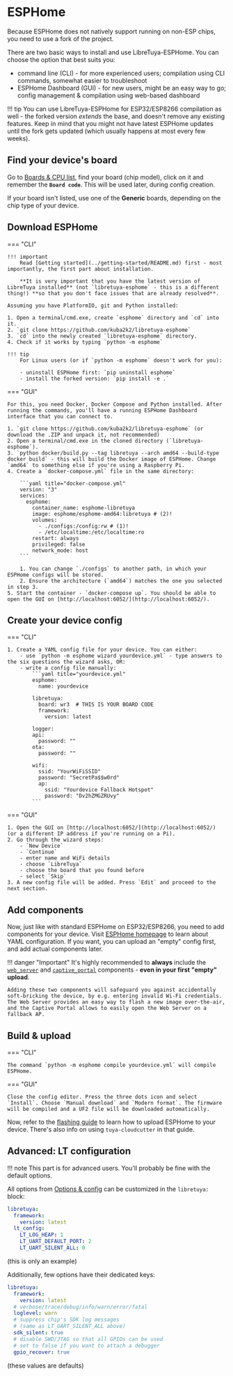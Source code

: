 # ESPHome

Because ESPHome does not natively support running on non-ESP chips, you need to use a fork of the project.

There are two basic ways to install and use LibreTuya-ESPHome. You can choose the option that best suits you:

- command line (CLI) - for more experienced users; compilation using CLI commands, somewhat easier to troubleshoot
- ESPHome Dashboard (GUI) - for new users, might be an easy way to go; config management & compilation using web-based dashboard

!!! tip
	You can use LibreTuya-ESPHome for ESP32/ESP8266 compilation as well - the forked version *extends* the base, and doesn't remove any existing features. Keep in mind that you might not have latest ESPHome updates until the fork gets updated (which usually happens at most every few weeks).

## Find your device's board

Go to [Boards & CPU list](../status/supported/), find your board (chip model), click on it and remember the **`Board code`**. This will be used later, during config creation.

If your board isn't listed, use one of the **Generic** boards, depending on the chip type of your device.

## Download ESPHome

=== "CLI"

	!!! important
		Read [Getting started](../getting-started/README.md) first - most importantly, the first part about installation.

		**It is very important that you have the latest version of LibreTuya installed** (not `libretuya-esphome` - this is a different thing!) **so that you don't face issues that are already resolved**.

	Assuming you have PlatformIO, git and Python installed:

	1. Open a terminal/cmd.exe, create `esphome` directory and `cd` into it.
	2. `git clone https://github.com/kuba2k2/libretuya-esphome`
	3. `cd` into the newly created `libretuya-esphome` directory.
	4. Check if it works by typing `python -m esphome`

	!!! tip
		For Linux users (or if `python -m esphome` doesn't work for you):

		- uninstall ESPHome first: `pip uninstall esphome`
		- install the forked version: `pip install -e .`

=== "GUI"

	For this, you need Docker, Docker Compose and Python installed. After running the commands, you'll have a running ESPHome Dashboard interface that you can connect to.

	1. `git clone https://github.com/kuba2k2/libretuya-esphome` (or download the .ZIP and unpack it, not recommended)
	2. Open a terminal/cmd.exe in the cloned directory (`libretuya-esphome`).
	3. `python docker/build.py --tag libretuya --arch amd64 --build-type docker build` - this will build the Docker image of ESPHome. Change `amd64` to something else if you're using a Raspberry Pi.
	4. Create a `docker-compose.yml` file in the same directory:

		```yaml title="docker-compose.yml"
		version: "3"
		services:
		  esphome:
		    container_name: esphome-libretuya
		    image: esphome/esphome-amd64:libretuya # (2)!
		    volumes:
		      - ./configs:/config:rw # (1)!
		      - /etc/localtime:/etc/localtime:ro
		    restart: always
		    privileged: false
		    network_mode: host
		```

		1. You can change `./configs` to another path, in which your ESPHome configs will be stored.
		2. Ensure the architecture (`amd64`) matches the one you selected in step 3.
	5. Start the container - `docker-compose up`. You should be able to open the GUI on [http://localhost:6052/](http://localhost:6052/).

## Create your device config

=== "CLI"

	1. Create a YAML config file for your device. You can either:
		- use `python -m esphome wizard yourdevice.yml` - type answers to the six questions the wizard asks, OR:
		- write a config file manually:
			```yaml title="yourdevice.yml"
			esphome:
			  name: yourdevice

			libretuya:
			  board: wr3  # THIS IS YOUR BOARD CODE
			  framework:
			    version: latest

			logger:
			api:
			  password: ""
			ota:
			  password: ""

			wifi:
			  ssid: "YourWiFiSSID"
			  password: "SecretPa$$w0rd"
			  ap:
			    ssid: "Yourdevice Fallback Hotspot"
			    password: "Dv2hZMGZRUvy"
			```

=== "GUI"

	1. Open the GUI on [http://localhost:6052/](http://localhost:6052/) (or a different IP address if you're running on a Pi).
	2. Go through the wizard steps:
		- `New Device`
		- `Continue`
		- enter name and WiFi details
		- choose `LibreTuya`
		- choose the board that you found before
		- select `Skip`
	3. A new config file will be added. Press `Edit` and proceed to the next section.

## Add components

Now, just like with standard ESPHome on ESP32/ESP8266, you need to add components for your device. Visit [ESPHome homepage](https://esphome.io/) to learn about YAML configuration. If you want, you can upload an "empty" config first, and add actual components later.

!!! danger "Important"
	It's highly recommended to **always** include the [`web_server`](https://esphome.io/components/web_server.html) and [`captive_portal`](https://esphome.io/components/captive_portal.html) components - **even in your first "empty" upload**.

	Adding these two components will safeguard you against accidentally soft-bricking the device, by e.g. entering invalid Wi-Fi credentials. The Web Server provides an easy way to flash a new image over-the-air, and the Captive Portal allows to easily open the Web Server on a fallback AP.

## Build & upload

=== "CLI"

	The command `python -m esphome compile yourdevice.yml` will compile ESPHome.

=== "GUI"

	Close the config editor. Press the three dots icon and select `Install`. Choose `Manual download` and `Modern format`. The firmware will be compiled and a UF2 file will be downloaded automatically.

Now, refer to the [flashing guide](../flashing/esphome.md) to learn how to upload ESPHome to your device. There's also info on using `tuya-cloudcutter` in that guide.

## Advanced: LT configuration

!!! note
	This part is for advanced users. You'll probably be fine with the default options.

All options from [Options & config](../reference/config.md) can be customized in the `libretuya:` block:

```yaml title="yourdevice.yml"
libretuya:
  framework:
    version: latest
  lt_config:
    LT_LOG_HEAP: 1
    LT_UART_DEFAULT_PORT: 2
    LT_UART_SILENT_ALL: 0
```
(this is only an example)

Additionally, few options have their dedicated keys:

```yaml title="yourdevice.yml"
libretuya:
  framework:
    version: latest
  # verbose/trace/debug/info/warn/error/fatal
  loglevel: warn
  # suppress chip's SDK log messages
  # (same as LT_UART_SILENT_ALL above)
  sdk_silent: true
  # disable SWD/JTAG so that all GPIOs can be used
  # set to false if you want to attach a debugger
  gpio_recover: true
```
(these values are defaults)
